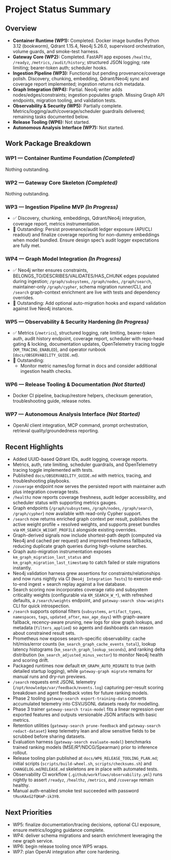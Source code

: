 # Project Status Summary

## Overview
- **Container Runtime (WP1):** Completed. Docker image bundles Python 3.12 (bookworm), Qdrant 1.15.4, Neo4j 5.26.0, supervisord orchestration, volume guards, and smoke-test harness.
- **Gateway Core (WP2):** Completed. FastAPI app exposes `/healthz`, `/readyz`, `/metrics`, `/audit/history`; structured JSON logging; rate limiting; bearer-token auth; scheduler hooks.
- **Ingestion Pipeline (WP3):** Functional but pending provenance/coverage polish. Discovery, chunking, embedding, Qdrant/Neo4j sync and coverage report implemented; ingestion returns rich metadata.
- **Graph Integration (WP4):** Partial. Neo4j writer adds nodes/edges/constraints; ingestion populates graph. Missing Graph API endpoints, migration tooling, and validation tests.
- **Observability & Security (WP5):** Partially complete. Metrics/logging/auth/coverage/scheduler guardrails delivered; remaining tasks documented below.
- **Release Tooling (WP6):** Not started.
- **Autonomous Analysis Interface (WP7):** Not started.

## Work Package Breakdown

### WP1 — Container Runtime Foundation *(Completed)*
Nothing outstanding.

### WP2 — Gateway Core Skeleton *(Completed)*
Nothing outstanding.

### WP3 — Ingestion Pipeline MVP *(In Progress)*
- ✅ Discovery, chunking, embeddings, Qdrant/Neo4j integration, coverage report, metrics instrumentation.
- 🔸 Outstanding: Persist provenance/audit ledger exposure (API/CLI readout) and finalize coverage reporting for non-dummy embeddings when model bundled. Ensure design spec’s audit logger expectations are fully met.

### WP4 — Graph Model Integration *(In Progress)*
- ✅ Neo4j writer ensures constraints, BELONGS_TO/DESCRIBES/VALIDATES/HAS_CHUNK edges populated during ingestion; `/graph/subsystems`, `/graph/nodes`, `/graph/search`, maintainer-only `/graph/cypher`, schema migration runner/CLI, and `/search` graph-context enrichment are live with tests and dependency overrides.
- 🔸 Outstanding: Add optional auto-migration hooks and expand validation against live Neo4j instances.

### WP5 — Observability & Security Hardening *(In Progress)*
- ✅ Metrics (`/metrics`), structured logging, rate limiting, bearer-token auth, audit history endpoint, coverage report, scheduler with repo-head gating & locking, documentation updates, OpenTelemetry tracing toggle (`KM_TRACING_ENABLED`), and operator runbook (`docs/OBSERVABILITY_GUIDE.md`).
- 🔸 Outstanding:
  - Monitor metric names/log format in docs and consider additional ingestion health checks.

### WP6 — Release Tooling & Documentation *(Not Started)*
- Docker CI pipeline, backup/restore helpers, checksum generation, troubleshooting guide, release notes.

### WP7 — Autonomous Analysis Interface *(Not Started)*
- OpenAI client integration, MCP command, prompt orchestration, retrieval quality/groundedness reporting.

## Recent Highlights
- Added UUID-based Qdrant IDs, audit logging, coverage reports.
- Metrics, auth, rate limiting, scheduler guardrails, and OpenTelemetry tracing toggle implemented with tests.
- Published `docs/OBSERVABILITY_GUIDE.md` with metrics, tracing, and troubleshooting playbooks.
- `/coverage` endpoint now serves the persisted report with maintainer auth plus integration coverage tests.
- `/healthz` now reports coverage freshness, audit ledger accessibility, and scheduler status with supporting metrics gauges.
- Graph endpoints (`/graph/subsystems`, `/graph/nodes`, `/graph/search`, `/graph/cypher`) now available with read-only Cypher support.
- `/search` now returns enriched graph context per result, publishes the active weight profile + resolved weights, and supports preset bundles via `KM_SEARCH_WEIGHT_PROFILE` alongside existing overrides.
- Graph-derived signals now include shortest-path depth (computed via Neo4j and cached per request) and improved freshness fallbacks, reducing duplicate graph queries during high-volume searches.
- Graph auto-migration instrumentation exposes `km_graph_migration_last_status` and `km_graph_migration_last_timestamp` to catch failed or stale migrations instantly.
- Neo4j validation harness grew assertions for constraints/relationships and now runs nightly via CI (`Neo4j Integration Tests`) to exercise end-to-end ingest + search replay against a live database.
- Search scoring now incorporates coverage ratio and subsystem criticality weights (configurable via `KM_SEARCH_W_*`), with refreshed defaults, a `/search/weights` endpoint, and `gateway-search show-weights` CLI for quick introspection.
- `/search` supports optional filters (`subsystems`, `artifact_types`, `namespaces`, `tags`, `updated_after`, `max_age_days`) with graph-aware fallback, recency-aware pruning, new logs for slow graph lookups, and metadata (`filters_applied`) so agents and dashboards can reason about constrained result sets.
- Prometheus now exposes search-specific observability: cache hit/miss/error counts (`km_search_graph_cache_events_total`), lookup latency histograms (`km_search_graph_lookup_seconds`), and ranking delta distribution (`km_search_adjusted_minus_vector`) to monitor Neo4j health and scoring drift.
- Packaged runtimes now default `KM_GRAPH_AUTO_MIGRATE` to true (with detailed startup logging), while `gateway-graph migrate` remains for manual runs and dry-run previews.
- `/search` requests emit JSONL telemetry (`/opt/knowledge/var/feedback/events.log`) capturing per-result scoring breakdown and agent feedback votes for future ranking models.
- Phase 2 tooling `gateway-search export-training-data` converts accumulated telemetry into CSV/JSONL datasets ready for modelling.
- Phase 3 trainer `gateway-search train-model` fits a linear regression over exported features and outputs versionable JSON artifacts with basic metrics.
- Retention utilities (`gateway-search prune-feedback` and `gateway-search redact-dataset`) keep telemetry lean and allow sensitive fields to be scrubbed before sharing datasets.
- Evaluation harness (`gateway-search evaluate-model`) benchmarks trained ranking models (MSE/R²/NDCG/Spearman) prior to inference rollout.
- Release tooling plan published at `docs/WP6_RELEASE_TOOLING_PLAN.md`; initial scripts (`scripts/build-wheel.sh`, `scripts/checksums.sh`) and `CHANGELOG.md`/`RELEASE.md` skeletons are in place with automated tests.
- Observability CI workflow (`.github/workflows/observability.yml`) runs nightly to assert `/readyz`, `/healthz`, `/metrics`, and `/coverage` remain healthy.
- Manual auth-enabled smoke test succeeded with password `tRusKAxG2fQKmP-ik3Y0`.

## Next Priorities
- WP5: finalize documentation/tracing decisions, optional CLI exposure, ensure metrics/logging guidance complete.
- WP4: deliver schema migrations and search enrichment leveraging the new graph service.
- WP6: begin release tooling once WP5 wraps.
- WP7: plan OpenAI integration after core hardening.

